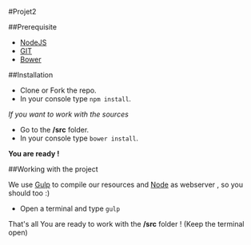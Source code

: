 #Projet2

##Prerequisite

- [NodeJS](https://nodejs.org/en/)
- [GIT](https://git-scm.com/downloads)
- [Bower](http://bower.io/)

##Installation

- Clone or Fork the repo.
- In your console type ```npm install```.

*If you want to work with the sources*

- Go to the **/src** folder.
- In your console type ```bower install```.

**You are ready !**

##Working with the project

We use [Gulp](http://gulpjs.com/) to compile our resources and [Node](https://nodejs.org/en/) as webserver , so you should too :)
- Open a terminal and type ```gulp```

That's all You are ready to work with the **/src** folder ! (Keep the terminal open)
